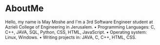 # AboutMe

Hello, my name is May Moshe and I'm a 3rd Software Engineer student at Azrieli College of Engineering in Jerusalem.
•	Programming Languages: C, C++, JAVA, SQL, Python, CSS, HTML, JavaScript.
•	Operating system: Linux, Windows.
•	Writing projects in: JAVA, C, C++, HTML, CSS.
